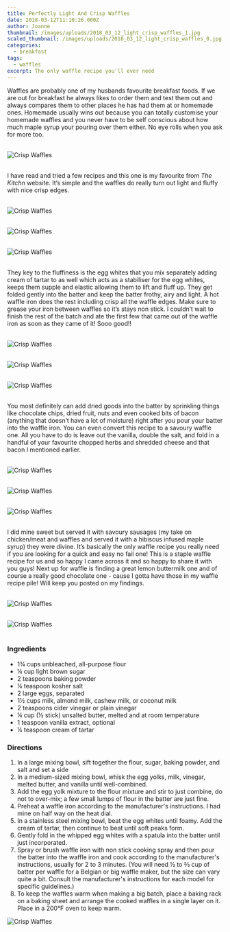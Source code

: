 ```yaml
---
title: Perfectly Light And Crisp Waffles
date: 2018-03-12T11:10:26.000Z
author: Joanne
thumbnail: /images/uploads/2018_03_12_light_crisp_waffles_1.jpg
scaled_thumbnail: /images/uploads/2018_03_12_light_crisp_waffles_0.jpg
categories:
  - breakfast
tags:
  - waffles
excerpt: The only waffle recipe you'll ever need
---
```

Waffles are probably one of my husbands favourite breakfast foods. If we are out for breakfast he always likes to order them and test them out and always compares them to other places he has had them at or homemade ones. Homemade usually wins out because you can totally customise your homemade waffles and you never have to be self conscious about how much maple syrup your pouring over them either.  No eye rolls when you ask for more too.
</br>
</br>

![Crisp Waffles](/images/uploads/2018_03_12_light_crisp_waffles_2.jpg)
</br>
</br>

I have read and tried a few recipes and this one is my favourite from _The Kitchn_ website. It’s simple and the waffles do really turn out light and fluffy with nice crisp edges.
</br>
</br>

![Crisp Waffles](/images/uploads/2018_03_12_light_crisp_waffles_3.jpg)
</br>
</br>

![Crisp Waffles](/images/uploads/2018_03_12_light_crisp_waffles_4.jpg)
</br>
</br>

![Crisp Waffles](/images/uploads/2018_03_12_light_crisp_waffles_5.jpg)
</br>
</br>

They key to the fluffiness is the egg whites that you mix separately adding cream of tartar to as well which acts as a stabiliser for the egg whites, keeps them supple and elastic allowing them to lift and fluff up. They get folded gently into the batter and keep the batter frothy, airy and light. A hot waffle iron does the rest including crisp all the waffle edges. Make sure to grease your iron between waffles so it’s stays non stick.  I couldn’t wait to finish the rest of the batch and ate the first few that came out of the waffle iron as soon as they came of it! Sooo good!!
</br>
</br>

![Crisp Waffles](/images/uploads/2018_03_12_light_crisp_waffles_6.jpg)
</br>
</br>

![Crisp Waffles](/images/uploads/2018_03_12_light_crisp_waffles_7.jpg)
</br>
</br>

![Crisp Waffles](/images/uploads/2018_03_12_light_crisp_waffles_8.jpg)
</br>
</br>

You most definitely can add dried goods into the batter by sprinkling things like chocolate chips, dried fruit, nuts and even cooked bits of bacon (anything that doesn’t have a lot of moisture) right after you pour your batter into the waffle iron. You can even convert this recipe to a savoury waffle one.  All you have to do is leave out the vanilla, double the salt, and fold in a handful of your favourite chopped herbs and shredded cheese and that bacon I mentioned earlier.
</br>
</br>

![Crisp Waffles](/images/uploads/2018_03_12_light_crisp_waffles_9.jpg)
</br>
</br>

![Crisp Waffles](/images/uploads/2018_03_12_light_crisp_waffles_10.jpg)
</br>
</br>

![Crisp Waffles](/images/uploads/2018_03_12_light_crisp_waffles_11.jpg)
</br>
</br>

I did mine sweet but served it with savoury sausages (my take on chicken/meat and waffles and served it with a hibiscus infused maple syrup) they were divine. It’s basically the only waffle recipe you really need if you are looking for a quick and easy no fail one! This is a staple waffle  recipe for us and so happy I came across it and so happy to share it with you guys! Next up for waffle is finding a great lemon buttermilk one and of course a really good chocolate one - cause I gotta have those in my waffle recipe pile! Will keep you posted on my findings.
</br>
</br>

![Crisp Waffles](/images/uploads/2018_03_12_light_crisp_waffles_12.jpg)
</br>
</br>

![Crisp Waffles](/images/uploads/2018_03_12_light_crisp_waffles_13.jpg)
</br>
</br>

### Ingredients

* 1&frac34; cups unbleached, all-purpose flour
* &frac14; cup light brown sugar
* 2 teaspoons baking powder
* &frac14; teaspoon kosher salt
* 2 large eggs, separated
* 1&frac12; cups milk, almond milk, cashew milk, or coconut milk
* 2 teaspoons cider vinegar or plain vinegar
* &frac14; cup (&frac12; stick) unsalted butter, melted and at room temperature
* 1 teaspoon vanilla extract, optional
* &frac14; teaspoon cream of tartar

### Directions

1. In a large mixing bowl, sift together the flour, sugar, baking powder, and salt and set a side
2. In a medium-sized mixing bowl, whisk the egg yolks, milk, vinegar, melted butter, and vanilla until well-combined. 
3. Add the egg yolk mixture to the flour mixture and stir to just combine, do not to over-mix; a few small lumps of flour in the batter are just fine. 
4. Preheat a waffle iron according to the manufacturer's instructions. I had mine on half way on the heat dial. 
5. In a stainless steel mixing bowl, beat the egg whites until foamy. Add the cream of tartar, then continue to beat until soft peaks form.
6. Gently fold in the whipped egg whites with a spatula into the batter until just incorporated.
7. Spray or brush waffle iron with non stick cooking spray and then pour the batter into the waffle iron and cook according to the manufacturer's instructions, usually for 2 to 3 minutes. (You will need &frac12; to &frac23; cup of batter per waffle for a Belgian or big waffle maker, but the size can vary quite a bit. Consult the manufacturer's instructions for each model for specific guidelines.)
8. To keep the waffles warm when making a big batch, place a baking rack on a baking sheet and arrange the cooked waffles in a single layer on it. Place in a 200°F oven to keep warm.  

![Crisp Waffles](/images/uploads/2018_03_12_light_crisp_waffles_14.jpg)
